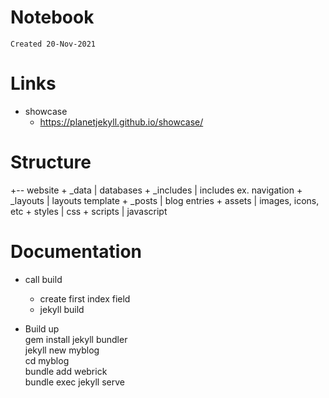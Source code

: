 # Notebook
`Created 20-Nov-2021`

# Links
- showcase
  - https://planetjekyll.github.io/showcase/


# Structure
+-- website
    + _data                             | databases
    + _includes                         | includes      ex. navigation
    + _layouts                          | layouts       template 
    + _posts                            | blog entries
    + assets                            | images, icons, etc
    + styles                            | css
    + scripts                           | javascript



# Documentation
- call build
    - create first index field  
    - jekyll build  

- Build up  
    gem install jekyll bundler  
    jekyll new myblog  
    cd myblog  
    bundle add webrick  
    bundle exec jekyll serve

